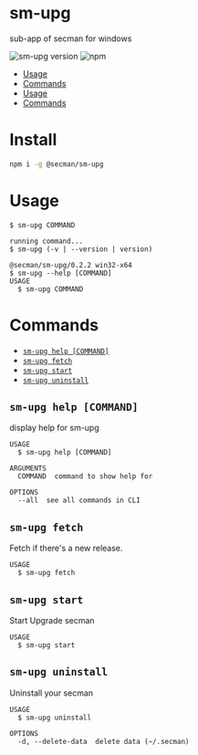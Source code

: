 sm-upg
======

sub-app of secman for windows

![sm-upg version](https://img.shields.io/npm/v/@secman/sm-upg?color=blue&label=version&logo=npm&style=flat-square)
![npm](https://img.shields.io/npm/dw/@secman/sm-upg?style=flat-square)

* [Usage](#usage)
* [Commands](#commands)
* [Usage](#usage)
* [Commands](#commands)

# Install

```bash
npm i -g @secman/sm-upg
```

# Usage
```sh-session
$ sm-upg COMMAND

running command...
$ sm-upg (-v | --version | version)

@secman/sm-upg/0.2.2 win32-x64
$ sm-upg --help [COMMAND]
USAGE
  $ sm-upg COMMAND
```

# Commands
* [`sm-upg help [COMMAND]`](#sm-upg-help-command)
* [`sm-upg fetch`](#sm-upg-fetch)
* [`sm-upg start`](#sm-upg-start)
* [`sm-upg uninstall`](#sm-upg-uninstall)

## `sm-upg help [COMMAND]`

display help for sm-upg

```
USAGE
  $ sm-upg help [COMMAND]

ARGUMENTS
  COMMAND  command to show help for

OPTIONS
  --all  see all commands in CLI
```

## `sm-upg fetch`

Fetch if there's a new release.

```
USAGE
  $ sm-upg fetch
```

## `sm-upg start`

Start Upgrade secman

```
USAGE
  $ sm-upg start
```

## `sm-upg uninstall`

Uninstall your secman

```
USAGE
  $ sm-upg uninstall

OPTIONS
  -d, --delete-data  delete data (~/.secman)
```
